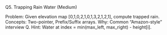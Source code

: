 Q5. Trapping Rain Water (Medium)

Problem: Given elevation map [0,1,0,2,1,0,1,3,2,1,2,1], compute trapped rain.
Concepts: Two-pointer, Prefix/Suffix arrays.
Why: Common “Amazon-style” interview Q.
Hint: Water at index = min(max_left, max_right) - height[i].